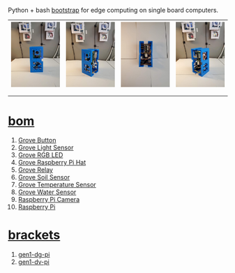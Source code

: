 Python + bash <a href="https://github.com/kamangir/blue-sbc">bootstrap</a> for edge computing on single board computers.

| [![image](../images/chenar-grove-1.jpg)](https://github.com/kamangir/blue-bracket/blob/main/images/chenar-grove-1.jpg) | [![image](../images/chenar-grove-2.jpg)](https://github.com/kamangir/blue-bracket/blob/main/images/chenar-grove-2.jpg) | [![image](../images/chenar-grove-3.jpg)](https://github.com/kamangir/blue-bracket/blob/main/images/chenar-grove-3.jpg) | [![image](../images/chenar-grove-4.jpg)](https://github.com/kamangir/blue-bracket/blob/main/images/chenar-grove-4.jpg) |
| --- | --- | --- | --- |

---

# [bom](../parts.md)

1. [Grove Button](../parts.md#grove-button)
1. [Grove Light Sensor](../parts.md#grove-light-sensor)
1. [Grove RGB LED](../parts.md#grove-rgb-led)
1. [Grove Raspberry Pi Hat](../parts.md#grove-raspberry-pi-hat)
1. [Grove Relay](../parts.md#grove-relay)
1. [Grove Soil Sensor](../parts.md#grove-soil-sensor)
1. [Grove Temperature Sensor](../parts.md#grove-temperature-sensor)
1. [Grove Water Sensor](../parts.md#grove-water-sensor)
1. [Raspberry Pi Camera](../parts.md#raspberry-pi-camera)
1. [Raspberry Pi](../parts.md#raspberry-pi)

# [brackets](../brackets)

1. [gen1-dg-pi](../brackets/gen1-dg-pi/gen1-dg-pi.stl)
1. [gen1-dv-pi](../brackets/gen1-dv-pi/gen1-dv-pi.stl)

